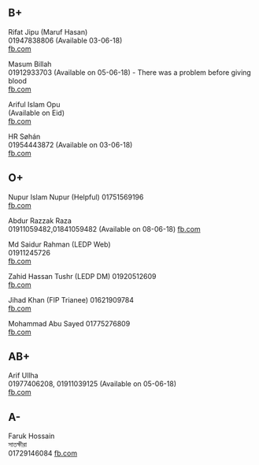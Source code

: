 ## B+
Rifat Jipu (Maruf Hasan)   
01947838806 (Available 03-06-18)  
[fb.com](https://www.facebook.com/rifat.jipu)

Masum Billah  
01912933703 (Available on 05-06-18)  - There was a problem before giving blood  
[fb.com](https://www.facebook.com/profile.php?id=100005283378690)

Ariful Islam Opu  
(Available on Eid)  
[fb.com](https://www.facebook.com/profile.php?id=100013231292919&fref=gc&dti=744858605683867)

HR Søhán  
01954443872  (Available on 03-06-18)    
[fb.com](https://www.facebook.com/hr.sohan.9?fref=gc&dti=744858605683867)



## O+
  
Nupur Islam Nupur (Helpful)
01751569196  
[fb.com](https://www.facebook.com/nupurisiam.nupur)



Abdur Razzak Raza  
01911059482,01841059482 (Available on 08-06-18)
[fb.com](https://www.facebook.com/raza2khulna)  



Md Saidur Rahman (LEDP Web)  
01911245726  
[fb.com](https://www.facebook.com/riponict)


Zahid Hassan Tushr (LEDP DM)
01920512609  
[fb.com](https://www.facebook.com/zahid.hassan512)

Jihad Khan (FIP Trianee)
01621909784  
[fb.com](https://www.facebook.com/profile.php?id=100025197760401)

Mohammad Abu Sayed
01775276809  
[fb.com](https://www.facebook.com/rumisayed.forever)



## AB+
Arif Ullha  
01977406208, 01911039125 (Available on 05-06-18)  
[fb.com](https://www.facebook.com/maarny.manik) 






## A-

Faruk Hossain    
সাতক্ষীরা  
01729146084
[fb.com](https://www.facebook.com/farukmmcstat?fref=ufi)


